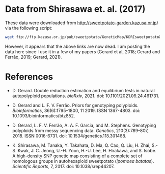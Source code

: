 # Data from Shirasawa et. al. (2017)

These data were downloaded from <http://sweetpotato-garden.kazusa.or.jp/> via the following script:

``` bash
wget ftp://ftp.kazusa.or.jp/pub/sweetpotato/GeneticMap/KDRIsweetpotatoXushu18S1LG2017.vcf.gz
```

However, it appears that the above links are now dead. I am posting the data here since I use it in a few of my papers (Gerard et al, 2018; Gerard and Ferrão, 2019; Gerard, 2021).

# References

- D. Gerard. Double reduction estimation and equilibrium tests in natural autopolyploid populations. *bioRxiv*, 2021. doi: 10.1101/2021.09.24.461731.

- D. Gerard and L. F. V. Ferrão. Priors for genotyping polyploids. *Bioinformatics*, 36(6):1795–1800, 11 2019. ISSN 1367-4803. doi: 10.1093/bioinformatics/btz852.

- D. Gerard, L. F. V. Ferrão, A. A. F. Garcia, and M. Stephens. Genotyping polyploids from messy sequencing data. *Genetics*, 210(3):789–807, 2018. ISSN 0016-6731. doi: 10.1534/genetics.118.301468.

- K. Shirasawa, M. Tanaka, Y. Takahata, D. Ma, Q. Cao, Q. Liu, H. Zhai, S.-S. Kwak, J. C. Jeong, U.-H. Yoon, H.-U. Lee, H. Hirakawa, and S. Isobe. A high-density SNP genetic map consisting of a complete set of homologous groups in autohexaploid sweetpotato (*Ipomoea batatas*). *Scientific Reports*, 7, 2017. doi: 10.1038/srep44207.
